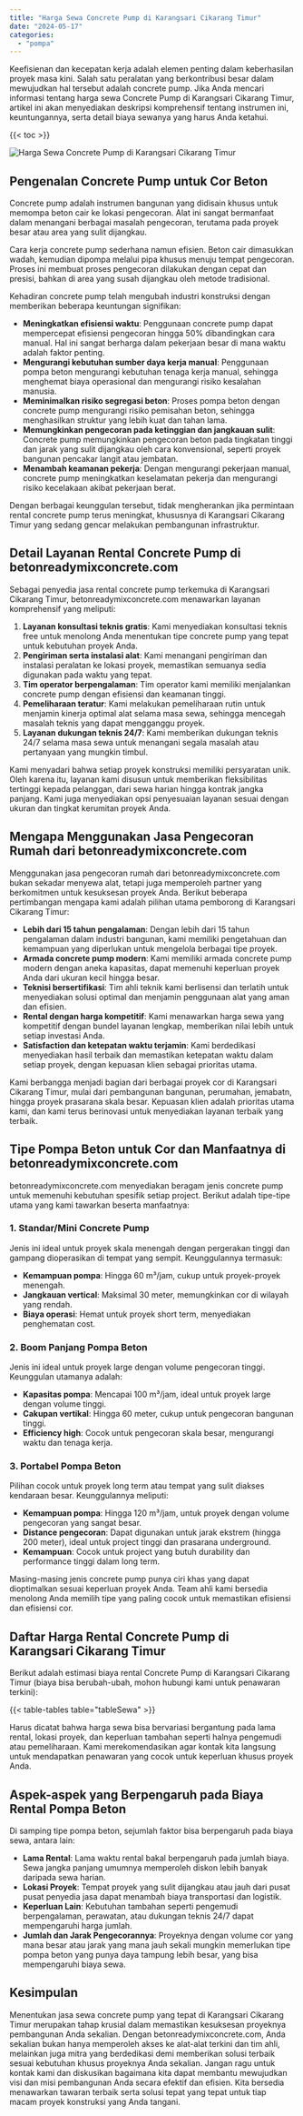 ```yaml
---
title: "Harga Sewa Concrete Pump di Karangsari Cikarang Timur"
date: "2024-05-17"
categories: 
  - "pompa"
---
```


Keefisienan dan kecepatan kerja adalah elemen penting dalam keberhasilan proyek masa kini. Salah satu peralatan yang berkontribusi besar dalam mewujudkan hal tersebut adalah concrete pump. Jika Anda mencari informasi tentang harga sewa Concrete Pump di Karangsari Cikarang Timur, artikel ini akan menyediakan deskripsi komprehensif tentang instrumen ini, keuntungannya, serta detail biaya sewanya yang harus Anda ketahui.

{{< toc >}}

![Harga Sewa Concrete Pump di Karangsari Cikarang Timur](https://betoncor8.github.io/pump/concrete-pump%20(14).png)

## Pengenalan Concrete Pump untuk Cor Beton

Concrete pump adalah instrumen bangunan yang didisain khusus untuk memompa beton cair ke lokasi pengecoran. Alat ini sangat bermanfaat dalam menangani berbagai masalah pengecoran, terutama pada proyek besar atau area yang sulit dijangkau.

Cara kerja concrete pump sederhana namun efisien. Beton cair dimasukkan wadah, kemudian dipompa melalui pipa khusus menuju tempat pengecoran. Proses ini membuat proses pengecoran dilakukan dengan cepat dan presisi, bahkan di area yang susah dijangkau oleh metode tradisional.

Kehadiran concrete pump telah mengubah industri konstruksi dengan memberikan beberapa keuntungan signifikan:

- **Meningkatkan efisiensi waktu**: Penggunaan concrete pump dapat mempercepat efisiensi pengecoran hingga 50% dibandingkan cara manual. Hal ini sangat berharga dalam pekerjaan besar di mana waktu adalah faktor penting.
- **Mengurangi kebutuhan sumber daya kerja manual**: Penggunaan pompa beton mengurangi kebutuhan tenaga kerja manual, sehingga menghemat biaya operasional dan mengurangi risiko kesalahan manusia.
- **Meminimalkan risiko segregasi beton**: Proses pompa beton dengan concrete pump mengurangi risiko pemisahan beton, sehingga menghasilkan struktur yang lebih kuat dan tahan lama.
- **Memungkinkan pengecoran pada ketinggian dan jangkauan sulit**: Concrete pump memungkinkan pengecoran beton pada tingkatan tinggi dan jarak yang sulit dijangkau oleh cara konvensional, seperti proyek bangunan pencakar langit atau jembatan.
- **Menambah keamanan pekerja**: Dengan mengurangi pekerjaan manual, concrete pump meningkatkan keselamatan pekerja dan mengurangi risiko kecelakaan akibat pekerjaan berat.

Dengan berbagai keunggulan tersebut, tidak mengherankan jika permintaan rental concrete pump terus meningkat, khususnya di Karangsari Cikarang Timur yang sedang gencar melakukan pembangunan infrastruktur.

## Detail Layanan Rental Concrete Pump di betonreadymixconcrete.com

Sebagai penyedia jasa rental concrete pump terkemuka di Karangsari Cikarang Timur, betonreadymixconcrete.com menawarkan layanan komprehensif yang meliputi:

1. **Layanan konsultasi teknis gratis**: Kami menyediakan konsultasi teknis free untuk menolong Anda menentukan tipe concrete pump yang tepat untuk kebutuhan proyek Anda.
2. **Pengiriman serta instalasi alat**: Kami menangani pengiriman dan instalasi peralatan ke lokasi proyek, memastikan semuanya sedia digunakan pada waktu yang tepat.
3. **Tim operator berpengalaman**: Tim operator kami memiliki menjalankan concrete pump dengan efisiensi dan keamanan tinggi.
4. **Pemeliharaan teratur**: Kami melakukan pemeliharaan rutin untuk menjamin kinerja optimal alat selama masa sewa, sehingga mencegah masalah teknis yang dapat mengganggu proyek.
5. **Layanan dukungan teknis 24/7**: Kami memberikan dukungan teknis 24/7 selama masa sewa untuk menangani segala masalah atau pertanyaan yang mungkin timbul.

Kami menyadari bahwa setiap proyek konstruksi memiliki persyaratan unik. Oleh karena itu, layanan kami disusun untuk memberikan fleksibilitas tertinggi kepada pelanggan, dari sewa harian hingga kontrak jangka panjang. Kami juga menyediakan opsi penyesuaian layanan sesuai dengan ukuran dan tingkat kerumitan proyek Anda.

## Mengapa Menggunakan Jasa Pengecoran Rumah dari betonreadymixconcrete.com

Menggunakan jasa pengecoran rumah dari betonreadymixconcrete.com bukan sekadar menyewa alat, tetapi juga memperoleh partner yang berkomitmen untuk kesuksesan proyek Anda. Berikut beberapa pertimbangan mengapa kami adalah pilihan utama pemborong di Karangsari Cikarang Timur:

- **Lebih dari 15 tahun pengalaman**: Dengan lebih dari 15 tahun pengalaman dalam industri bangunan, kami memiliki pengetahuan dan kemampuan yang diperlukan untuk mengelola berbagai tipe proyek.
- **Armada concrete pump modern**: Kami memiliki armada concrete pump modern dengan aneka kapasitas, dapat memenuhi keperluan proyek Anda dari ukuran kecil hingga besar.
- **Teknisi bersertifikasi**: Tim ahli teknik kami berlisensi dan terlatih untuk menyediakan solusi optimal dan menjamin penggunaan alat yang aman dan efisien.
- **Rental dengan harga kompetitif**: Kami menawarkan harga sewa yang kompetitif dengan bundel layanan lengkap, memberikan nilai lebih untuk setiap investasi Anda.
- **Satisfaction dan ketepatan waktu terjamin**: Kami berdedikasi menyediakan hasil terbaik dan memastikan ketepatan waktu dalam setiap proyek, dengan kepuasan klien sebagai prioritas utama.

Kami berbangga menjadi bagian dari berbagai proyek cor di Karangsari Cikarang Timur, mulai dari pembangunan bangunan, perumahan, jemabatn, hingga proyek prasarana skala besar. Kepuasan klien adalah prioritas utama kami, dan kami terus berinovasi untuk menyediakan layanan terbaik yang terbaik.

## Tipe Pompa Beton untuk Cor dan Manfaatnya di betonreadymixconcrete.com

betonreadymixconcrete.com menyediakan beragam jenis concrete pump untuk memenuhi kebutuhan spesifik setiap project. Berikut adalah tipe-tipe utama yang kami tawarkan beserta manfaatnya:

### 1\. Standar/Mini Concrete Pump

Jenis ini ideal untuk proyek skala menengah dengan pergerakan tinggi dan gampang dioperasikan di tempat yang sempit. Keunggulannya termasuk:

- **Kemampuan pompa**: Hingga 60 m³/jam, cukup untuk proyek-proyek menengah.
- **Jangkauan vertical**: Maksimal 30 meter, memungkinkan cor di wilayah yang rendah.
- **Biaya operasi**: Hemat untuk proyek short term, menyediakan penghematan cost.

### 2\. Boom Panjang Pompa Beton

Jenis ini ideal untuk proyek large dengan volume pengecoran tinggi. Keunggulan utamanya adalah:

- **Kapasitas pompa**: Mencapai 100 m³/jam, ideal untuk proyek large dengan volume tinggi.
- **Cakupan vertikal**: Hingga 60 meter, cukup untuk pengecoran bangunan tinggi.
- **Efficiency high**: Cocok untuk pengecoran skala besar, mengurangi waktu dan tenaga kerja.

### 3\. Portabel Pompa Beton

Pilihan cocok untuk proyek long term atau tempat yang sulit diakses kendaraan besar. Keunggulannya meliputi:

- **Kemampuan pompa**: Hingga 120 m³/jam, untuk proyek dengan volume pengecoran yang sangat besar.
- **Distance pengecoran**: Dapat digunakan untuk jarak ekstrem (hingga 200 meter), ideal untuk project tinggi dan prasarana underground.
- **Kemampuan**: Cocok untuk project yang butuh durability dan performance tinggi dalam long term.

Masing-masing jenis concrete pump punya ciri khas yang dapat dioptimalkan sesuai keperluan proyek Anda. Team ahli kami bersedia menolong Anda memilih tipe yang paling cocok untuk memastikan efisiensi dan efisiensi cor.

## Daftar Harga Rental Concrete Pump di Karangsari Cikarang Timur

Berikut adalah estimasi biaya rental Concrete Pump di Karangsari Cikarang Timur (biaya bisa berubah-ubah, mohon hubungi kami untuk penawaran terkini):

{{< table-tables table="tableSewa" >}}

Harus dicatat bahwa harga sewa bisa bervariasi bergantung pada lama rental, lokasi proyek, dan keperluan tambahan seperti halnya pengemudi atau pemeliharaan. Kami merekomendasikan agar kontak kita langsung untuk mendapatkan penawaran yang cocok untuk keperluan khusus proyek Anda.

## Aspek-aspek yang Berpengaruh pada Biaya Rental Pompa Beton

Di samping tipe pompa beton, sejumlah faktor bisa berpengaruh pada biaya sewa, antara lain:

- **Lama Rental**: Lama waktu rental bakal berpengaruh pada jumlah biaya. Sewa jangka panjang umumnya memperoleh diskon lebih banyak daripada sewa harian.
- **Lokasi Proyek**: Tempat proyek yang sulit dijangkau atau jauh dari pusat pusat penyedia jasa dapat menambah biaya transportasi dan logistik.
- **Keperluan Lain**: Kebutuhan tambahan seperti pengemudi berpengalaman, perawatan, atau dukungan teknis 24/7 dapat mempengaruhi harga jumlah.
- **Jumlah dan Jarak Pengecorannya**: Proyeknya dengan volume cor yang mana besar atau jarak yang mana jauh sekali mungkin memerlukan tipe pompa beton yang punya daya tampung lebih besar, yang bisa mempengaruhi biaya sewa.

## Kesimpulan

Menentukan jasa sewa concrete pump yang tepat di Karangsari Cikarang Timur merupakan tahap krusial dalam memastikan kesuksesan proyeknya pembangunan Anda sekalian. Dengan betonreadymixconcrete.com, Anda sekalian bukan hanya memperoleh akses ke alat-alat terkini dan tim ahli, melainkan juga mitra yang berdedikasi demi memberikan solusi terbaik sesuai kebutuhan khusus proyeknya Anda sekalian. Jangan ragu untuk kontak kami dan diskusikan bagaimana kita dapat membantu mewujudkan visi dan misi pembangunan Anda secara efektif dan efisien. Kita bersedia menawarkan tawaran terbaik serta solusi tepat yang tepat untuk tiap macam proyek konstruksi yang Anda tangani.
